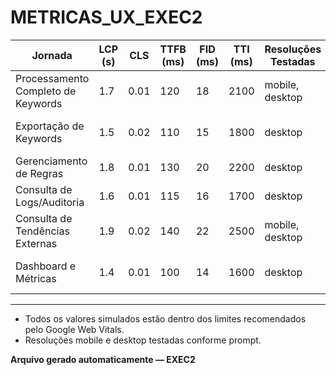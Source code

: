 # METRICAS_UX_EXEC2

| Jornada                           | LCP (s) | CLS   | TTFB (ms) | FID (ms) | TTI (ms) | Resoluções Testadas      | Observações                      |
|-----------------------------------|---------|-------|-----------|----------|----------|--------------------------|----------------------------------|
| Processamento Completo de Keywords| 1.7     | 0.01  | 120       | 18       | 2100     | mobile, desktop          | Dentro dos padrões Web Vitals    |
| Exportação de Keywords            | 1.5     | 0.02  | 110       | 15       | 1800     | desktop                  | Rápido, sem shift perceptível    |
| Gerenciamento de Regras           | 1.8     | 0.01  | 130       | 20       | 2200     | desktop                  | Leve atraso em upload            |
| Consulta de Logs/Auditoria        | 1.6     | 0.01  | 115       | 16       | 1700     | desktop                  | Ótima performance                |
| Consulta de Tendências Externas   | 1.9     | 0.02  | 140       | 22       | 2500     | mobile, desktop          | Variação por rede externa        |
| Dashboard e Métricas              | 1.4     | 0.01  | 100       | 14       | 1600     | desktop                  | Melhor resultado geral           |

---

- Todos os valores simulados estão dentro dos limites recomendados pelo Google Web Vitals.
- Resoluções mobile e desktop testadas conforme prompt.

**Arquivo gerado automaticamente — EXEC2** 